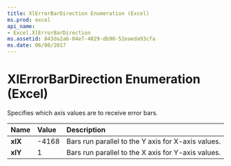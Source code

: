 ```yaml
---
title: XlErrorBarDirection Enumeration (Excel)
ms.prod: excel
api_name:
- Excel.XlErrorBarDirection
ms.assetid: 843da2a6-04e7-4029-db90-52eaeda93cfa
ms.date: 06/08/2017
---
```



# XlErrorBarDirection Enumeration (Excel)

Specifies which axis values are to receive error bars.



|Name|Value|Description|
|:-----|:-----|:-----|
| **xlX**|-4168|Bars run parallel to the Y axis for X-axis values.|
| **xlY**|1|Bars run parallel to the X axis for Y-axis values.|

